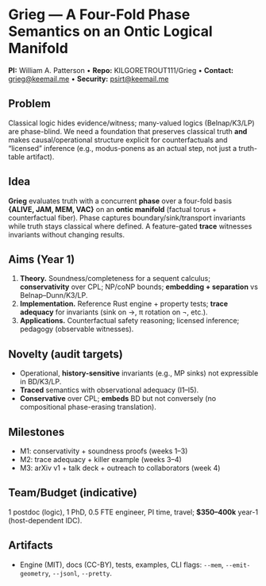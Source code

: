 # Grieg — A Four-Fold Phase Semantics on an Ontic Logical Manifold
**PI:** William A. Patterson • **Repo:** KILGORETROUT111/Grieg • **Contact:** grieg@keemail.me • **Security:** psirt@keemail.me

## Problem
Classical logic hides evidence/witness; many-valued logics (Belnap/K3/LP) are phase-blind. We need a foundation that preserves classical truth **and** makes causal/operational structure explicit for counterfactuals and “licensed” inference (e.g., modus-ponens as an actual step, not just a truth-table artifact).

## Idea
**Grieg** evaluates truth with a concurrent **phase** over a four-fold basis **{ALIVE, JAM, MEM, VAC}** on an **ontic manifold** (factual torus + counterfactual fiber). Phase captures boundary/sink/transport invariants while truth stays classical where defined. A feature-gated **trace** witnesses invariants without changing results.

## Aims (Year 1)
1. **Theory.** Soundness/completeness for a sequent calculus; **conservativity** over CPL; NP/coNP bounds; **embedding + separation** vs Belnap–Dunn/K3/LP.
2. **Implementation.** Reference Rust engine + property tests; **trace adequacy** for invariants (sink on →, π rotation on ¬, etc.).
3. **Applications.** Counterfactual safety reasoning; licensed inference; pedagogy (observable witnesses).

## Novelty (audit targets)
- Operational, **history-sensitive** invariants (e.g., MP sinks) not expressible in BD/K3/LP.
- **Traced** semantics with observational adequacy (I1–I5).
- **Conservative** over CPL; **embeds** BD but not conversely (no compositional phase-erasing translation).

## Milestones
- M1: conservativity + soundness proofs (weeks 1–3)
- M2: trace adequacy + killer example (weeks 3–4)
- M3: arXiv v1 + talk deck + outreach to collaborators (week 4)

## Team/Budget (indicative)
1 postdoc (logic), 1 PhD, 0.5 FTE engineer, PI time, travel; **$350–400k** year-1 (host-dependent IDC).

## Artifacts
- Engine (MIT), docs (CC-BY), tests, examples, CLI flags: `--mem`, `--emit-geometry`, `--jsonl`, `--pretty`.